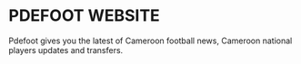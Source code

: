 # PDEFOOT WEBSITE
Pdefoot gives you the latest of Cameroon football news, Cameroon national players updates and transfers.

